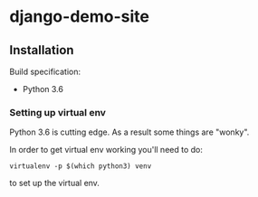# django-demo-site

## Installation

Build specification:

* Python 3.6

### Setting up virtual env

Python 3.6 is cutting edge.  As a result some things are "wonky".  

In order to get virtual env working you'll need to do:

`virtualenv -p $(which python3) venv` 

to set up the virtual env.
